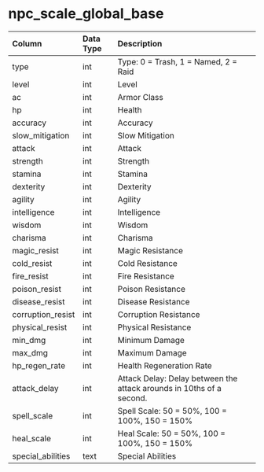 # npc\_scale\_global\_base

| Column | Data Type | Description |
| :--- | :--- | :--- |
| type | int | Type: 0 = Trash, 1 = Named, 2 = Raid |
| level | int | Level |
| ac | int | Armor Class |
| hp | int | Health |
| accuracy | int | Accuracy |
| slow\_mitigation | int | Slow Mitigation |
| attack | int | Attack |
| strength | int | Strength |
| stamina | int | Stamina |
| dexterity | int | Dexterity |
| agility | int | Agility |
| intelligence | int | Intelligence |
| wisdom | int | Wisdom |
| charisma | int | Charisma |
| magic\_resist | int | Magic Resistance |
| cold\_resist | int | Cold Resistance |
| fire\_resist | int | Fire Resistance |
| poison\_resist | int | Poison Resistance |
| disease\_resist | int | Disease Resistance |
| corruption\_resist | int | Corruption Resistance |
| physical\_resist | int | Physical Resistance |
| min\_dmg | int | Minimum Damage |
| max\_dmg | int | Maximum Damage |
| hp\_regen\_rate | int | Health Regeneration Rate |
| attack\_delay | int | Attack Delay: Delay between the attack arounds in 10ths of a second. |
| spell\_scale | int | Spell Scale: 50 = 50%, 100 = 100%, 150 = 150% |
| heal\_scale | int | Heal Scale: 50 = 50%, 100 = 100%, 150 = 150% |
| special\_abilities | text | Special Abilities |


